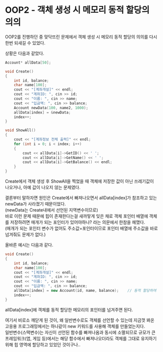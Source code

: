 # OOP2 - 객체 생성 시 메모리 동적 할당의 의의

OOP2를 진행하던 중 맞닥뜨린 문제에서 객체 생성 시 메모리 동적 할당의 의의를 다시 한번 되새길 수 있었다.

상황은 다음과 같았다.

```cpp
Account* allData[50];

void Create()
{
	int id, balance;
	char name[100];
	cout << "[계좌개설]" << endl;
	cout << "계좌ID: ", cin >> id;
	cout << "이름: ", cin >> name;
	cout << "입금액: ", cin >> balance;
	Account newData(100, name2, 1000);
	allData[index] = &newData;
	index++;
}

void ShowAll()
{
	cout << "[계좌정보 전체 출력]" << endl;
	for (int i = 0; i < index; i++)
	{
		cout << allData[i]->GetID() << ' ';
		cout << allData[i]->GetName() << ' ';
		cout << allData[i]->GetBalance() << endl;
	}
}
```

Create에서 객체 생성 후 ShowAll을 찍었을 때 객체에 저장한 값이 아닌 쓰레기값이 나오거나, 아예 값이 나오지 않는 문제였다.  

결론부터 말하자면 원인은 Create에서 빠져나오면서 allData[index]가 참조하고 있는 newData가 사라졌기 때문이었다.  
(newData는 Create내에서 선언된 지역변수이므로)  
바로 이런 문제 때문에 힙이 존재한다는걸 새까맣게 잊은 채로 객체 포인터 배열에 객체를 저장하려면 매개가 되는 포인터가 있어야하나? 라는 의문에서 한참을 헤맸다.  
(매개가 되는 포인터 변수가 없어도 주소값=포인터이므로 포인터 배열에 주소값을 바로 넘겨줘도 문제가 없다.)

올바른 예시는 다음과 같다.

```cpp
void Create()
{
	int id, balance;
	char name[100];
	cout << "[계좌개설]" << endl;
	cout << "계좌ID: ", cin >> id;
	cout << "이름: ", cin >> name;
	cout << "입금액: ", cin >> balance;
	allData[index] = new Account(id, name, balance);    // 동적 할당하여 객체 생성
	index++;
}
```

allData[index]에 객체를 동적 할당한 메모리의 포인터를 넘겨주면 된다.

여기서 비로소 깨닫게 된 것이, 왜 일반변수로도 객체를 선언할 수 있는데 지금껏 봐온 고응용 프로그래밍에서는 하나같이 new 키워드를 사용해 객체를 만들었는지다.  
일반변수(스택변수)는 자신이 선언된 함수를 빠져나옴과 동시에 소멸되므로 규모가 큰 프레임워크(앱, 게임 등)에서는 해당 함수에서 빠져나오더라도 객체를 그대로 유지하기 위해 힙 영역에 할당하고 있었던 것이구나..
